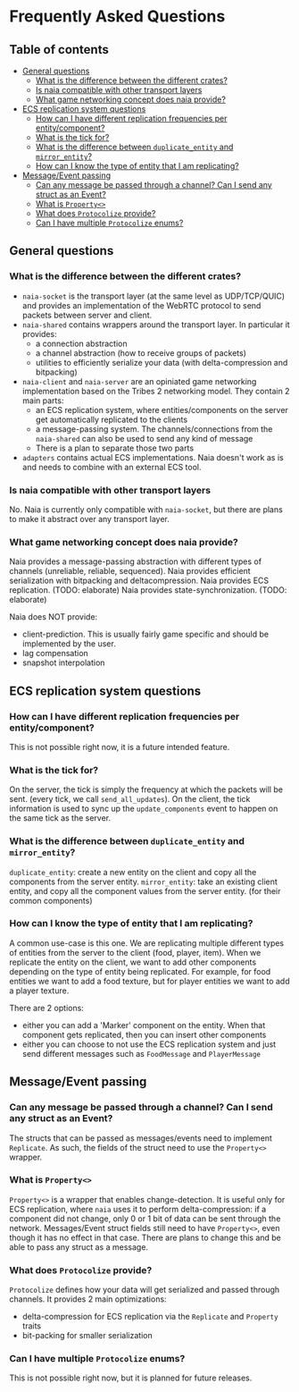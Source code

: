 # Frequently Asked Questions

## Table of contents

- [General questions](#general-questions)
  * [What is the difference between the different crates?](#what-is-the-difference-between-the-different-crates-)
  * [Is naia compatible with other transport layers](#is-naia-compatible-with-other-transport-layers)
  * [What game networking concept does naia provide?](#what-game-networking-concept-does-naia-provide-)
- [ECS replication system questions](#ecs-replication-system-questions)
  * [How can I have different replication frequencies per entity/component?](#how-can-i-have-different-replication-frequencies-per-entity-component-)
  * [What is the tick for?](#what-is-the-tick-for-)
  * [What is the difference between `duplicate_entity` and `mirror_entity`?](#what-is-the-difference-between--duplicate-entity--and--mirror-entity--)
  * [How can I know the type of entity that I am replicating?](#how-can-i-know-the-type-of-entity-that-i-am-replicating-)
- [Message/Event passing](#message-event-passing)
  * [Can any message be passed through a channel? Can I send any struct as an Event?](#can-any-message-be-passed-through-a-channel--can-i-send-any-struct-as-an-event-)
  * [What is `Property<>`](#what-is--property---)
  * [What does `Protocolize` provide?](#what-does--protocolize--provide-)
  * [Can I have multiple `Protocolize` enums?](#can-i-have-multiple--protocolize--enums-)

## General questions

### What is the difference between the different crates?

- `naia-socket` is the transport layer (at the same level as UDP/TCP/QUIC) and provides an implementation of the WebRTC protocol to send packets between server and client.
- `naia-shared` contains wrappers around the transport layer. In particular it provides: 
  - a connection abstraction
  - a channel abstraction (how to receive groups of packets)
  - utilities to efficiently serialize your data (with delta-compression and bitpacking)
- `naia-client` and `naia-server` are an opiniated game networking implementation based on the Tribes 2 networking model. They contain 2 main parts:
  - an ECS replication system, where entities/components on the server get automatically replicated to the clients
  - a message-passing system. The channels/connections from the `naia-shared` can also be used to send any kind of message
  - There is a plan to separate those two parts
- `adapters` contains actual ECS implementations. Naia doesn't work as is and needs to combine with an external ECS tool.

### Is naia compatible with other transport layers

No. Naia is currently only compatible with `naia-socket`, but there are plans to make it abstract over any transport layer.

### What game networking concept does naia provide?

Naia provides a message-passing abstraction with different types of channels (unreliable, reliable, sequenced).
Naia provides efficient serialization with bitpacking and deltacompression.
Naia provides ECS replication. (TODO: elaborate)
Naia provides state-synchronization. (TODO: elaborate)

Naia does NOT provide:
- client-prediction. This is usually fairly game specific and should be implemented by the user.
- lag compensation
- snapshot interpolation


## ECS replication system questions

### How can I have different replication frequencies per entity/component?

This is not possible right now, it is a future intended feature.

### What is the tick for?

On the server, the tick is simply the frequency at which the packets will be sent. (every tick, we call `send_all_updates`).
On the client, the tick information is used to sync up the `update_components` event to happen on the same tick as the server.

### What is the difference between `duplicate_entity` and `mirror_entity`?

`duplicate_entity`: create a new entity on the client and copy all the components from the server entity.
`mirror_entity`: take an existing client entity, and copy all the component values from the server entity. (for their common components)

### How can I know the type of entity that I am replicating?

A common use-case is this one. We are replicating multiple different types of entities from the server to the client (food, player, item).
When we replicate the entity on the client, we want to add other components depending on the type of entity being replicated.
For example, for food entities we want to add a food texture, but for player entities we want to add a player texture.

There are 2 options:
- either you can add a 'Marker' component on the entity. When that component gets replicated, then you can insert other components
- either you can choose to not use the ECS replication system and just send different messages such as `FoodMessage` and `PlayerMessage`


## Message/Event passing

### Can any message be passed through a channel? Can I send any struct as an Event?

The structs that can be passed as messages/events need to implement `Replicate`. As such, the fields of the struct need to use the `Property<>` wrapper.

### What is `Property<>`

`Property<>` is a wrapper that enables change-detection. It is useful only for ECS replication, where `naia` uses it to perform delta-compression: if a component did not change, only 0 or 1 bit of data can be sent through the network.
Messages/Event struct fields still need to have `Property<>`, even though it has no effect in that case.
There are plans to change this and be able to pass any struct as a message.

### What does `Protocolize` provide?

`Protocolize` defines how your data will get serialized and passed through channels.
It provides 2 main optimizations:
- delta-compression for ECS replication via the `Replicate` and `Property` traits
- bit-packing for smaller serialization

### Can I have multiple `Protocolize` enums?

This is not possible right now, but it is planned for future releases.
